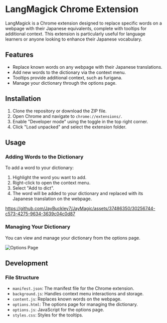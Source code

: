 # LangMagick Chrome Extension

LangMagick is a Chrome extension designed to replace specific words on a webpage with their Japanese equivalents, complete with tooltips for additional context. This extension is particularly useful for language learners or anyone looking to enhance their Japanese vocabulary.

## Features

- Replace known words on any webpage with their Japanese translations.
- Add new words to the dictionary via the context menu.
- Tooltips provide additional context, such as furigana.
- Manage your dictionary through the options page.

## Installation

1. Clone the repository or download the ZIP file.
2. Open Chrome and navigate to `chrome://extensions/`.
3. Enable "Developer mode" using the toggle in the top right corner.
4. Click "Load unpacked" and select the extension folder.

## Usage

### Adding Words to the Dictionary

To add a word to your dictionary:

1. Highlight the word you want to add.
2. Right-click to open the context menu.
3. Select "Add to dict".
4. The word will be added to your dictionary and replaced with its Japanese translation on the webpage.



https://github.com/JayBuckley7/JayMagic/assets/37486350/30256744-c573-4275-9634-3639c04c0d87



### Managing Your Dictionary

You can view and manage your dictionary from the options page.

![Options Page](https://i.gyazo.com/b7458b6cb82cabd8bf8fa9eed60d05e7.png)

## Development

### File Structure

- `manifest.json`: The manifest file for the Chrome extension.
- `background.js`: Handles context menu interactions and storage.
- `content.js`: Replaces known words on the webpage.
- `options.html`: The options page for managing the dictionary.
- `options.js`: JavaScript for the options page.
- `styles.css`: Styles for the tooltips.
